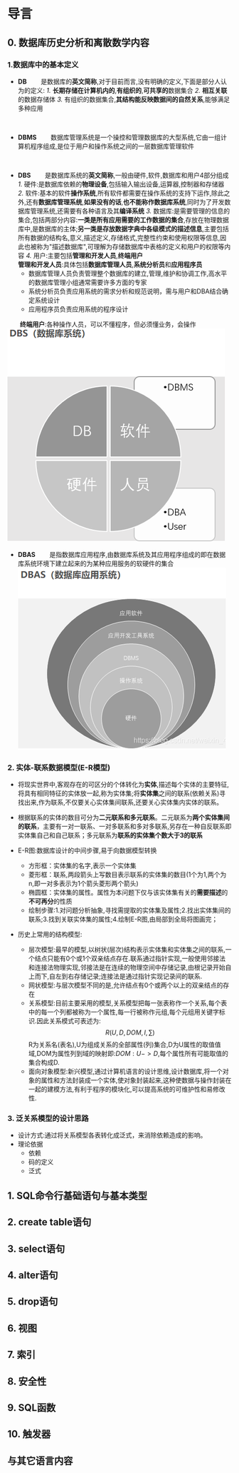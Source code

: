 # **导言**

## 0. 数据库历史分析和离散数学内容

### 1.数据库中的基本定义

* **DB**
&emsp;&emsp;是数据库的**英文简称**,对于目前而言,没有明确的定义,下面是部分人认为的定义:
*1.* **长期存储在计算机内的**,**有组织的**,**可共享的**数据集合
*2.* **相互关联**的数据存储体
*3.* 有组织的数据集合,**其结构能反映数据间的自然关系**,能够满足多种应用
</br>

* **DBMS**
&emsp;&emsp;数据库管理系统是一个操控和管理数据库的大型系统,它由一组计算机程序组成,是位于用户和操作系统之间的一层数据库管理软件
</br>

* **DBS**
&emsp;&emsp;是数据库系统的**英文简称**,一般由硬件,软件,数据库和用户4部分组成
*1.* 硬件:是数据库依赖的**物理设备**,包括输入输出设备,运算器,控制器和存储器
*2.* 软件:基本的软件**操作系统**,所有软件都需要在操作系统的支持下运作,除此之外,还有**数据库管理系统**,**如果没有的话**,**也不能称作数据库系统**,同时为了开发数据库管理系统,还需要有各种语言及其**编译系统**
*3.* 数据库:是需要管理的信息的集合,包括两部分内容:**一类是所有应用需要的工作数据的集合**,存放在物理数据库中,是数据库的主体;**另一类是存放数据字典中各级模式的描述信息**,主要包括所有数据的结构名,意义,描述定义,存储格式,完整性约束和使用权限等信息,因此也被称为"描述数据库",可理解为存储数据库中表格的定义和用户的权限等内容
*4.* 用户:主要包括**管理和开发人员**,**终端用户**  
**管理和开发人员**:具体包括**数据库管理人员**,**系统分析员**和**应用程序员**
  * 数据库管理人员负责管理整个数据库的建立,管理,维护和协调工作,高水平的数据库管理小组通常需要许多方面的专家
  * 系统分析员负责应用系统的需求分析和规范说明，需与用户和DBA结合确定系统设计
  * 应用程序员负责应用系统的程序设计

&emsp;&emsp;**终端用户**:各种操作人员，可以不懂程序，但必须懂业务，会操作
&emsp;&emsp;&emsp;&emsp;![图片](DBS.png)

* **DBAS**
&emsp;&emsp;是指数据库应用程序,由数据库系统及其应用程序组成的即在数据库系统环境下建立起来的为某种应用服务的软硬件的集合
&emsp;&emsp;![图片](DBAS.png)

### 2. 实体-联系数据模型(E-R模型)

* 将现实世界中,客观存在的可区分的个体转化为**实体**,描述每个实体的主要特征,将具有相同特征的实体放一起,称为实体集;将**实体集**之间的联系(依赖关系)寻找出来,作为联系,不仅要关心实体集间联系,还要关心实体集内实体的联系。
* 根据联系的实体的数目可分为**二元联系和多元联系**。二元联系为**两个实体集间的联系**，主要有一对一联系、一对多联系和多对多联系,另存在一种自反联系即实体集自己和自己联系；多元联系为**联系的实体集个数大于3的联系**

* E-R图:数据库设计的中间步骤,易于向数据模型转换
  * 方形框：实体集的名字,表示一个实体集
  * 菱形框：联系,两段箭头上写数目表示联系的实体集的数目(1个为1,两个为n,即一对多表示为1个箭头菱形两个箭头)
  * 椭圆框：实体集的属性。属性为本问题下仅与该实体集有关的**需要描述**的**不可再分**的性质
  * 绘制步骤:1.对问题分析抽象,寻找需提取的实体集及属性;2.找出实体集间的联系;3.找到关联实体集的属性;4.绘制E-R图,由局部到全局将图画完；

* 历史上常用的结构模型:
  * 层次模型:最早的模型,以树状(层次)结构表示实体集和实体集之间的联系,一个结点只能有0个或1个双亲结点存在.联系通过指针实现,一般使用邻接法和连接法物理实现,邻接法是在连续的物理空间中存储记录,由根记录开始自上而下,自左到右存储记录;连接法是通过指针实现记录间的联系.
  * 网状模型:与层次模型不同的是,允许结点有0个或两个以上的双亲结点的存在
  * 关系模型:目前主要采用的模型,关系模型把每一张表称作一个关系,每个表中的每一个列都被称为一个属性,每一行被称作元组,每个元组用关键字标识.因此关系模式可表述为:
  $$  R(U,D,DOM,I,\sum)  $$ R为关系名(表名),U为组成关系的全部属性(列)集合,D为U属性的取值值域,DOM为属性列到域的映射即:$DOM:U ->D$,每个属性所有可能取值的集合构成D.
  * 面向对象模型:新兴模型,通过计算机语言的设计思维,设计数据库,将一个对象的属性和方法封装成一个实体,使对象封装起来,这种使数据与操作封装在一起的建模方法,有利于程序的模块化,可以提高系统的可维护性和易修改性.

### 3. 泛关系模型的设计思路

* 设计方式:通过将关系模型各表转化成泛式，来消除依赖造成的影响。
* 理论依据
  * 依赖
  * 码的定义
  * 泛式

## 1. SQL命令行基础语句与基本类型

## 2. create table语句

## 3. select语句

## 4. alter语句

## 5. drop语句

## 6. 视图

## 7. 索引

## 8. 安全性

## 9. SQL函数

## 10. 触发器

## 与其它语言内容
